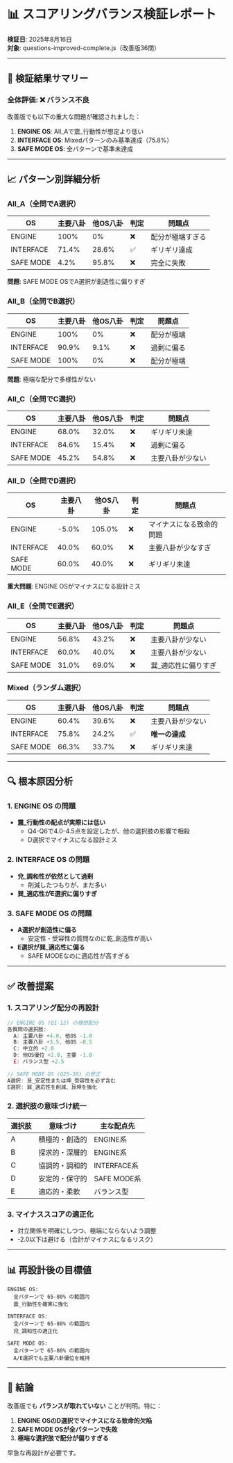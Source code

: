 # 📊 スコアリングバランス検証レポート

**検証日**: 2025年8月16日  
**対象**: questions-improved-complete.js（改善版36問）  

---

## 🔴 検証結果サマリー

### 全体評価: **❌ バランス不良**

改善版でも以下の重大な問題が確認されました：

1. **ENGINE OS**: All_Aで震_行動性が想定より低い
2. **INTERFACE OS**: Mixedパターンのみ基準達成（75.8%）
3. **SAFE MODE OS**: 全パターンで基準未達成

---

## 📈 パターン別詳細分析

### All_A（全問でA選択）
| OS | 主要八卦 | 他OS八卦 | 判定 | 問題点 |
|---|---|---|---|---|
| ENGINE | 100% | 0% | ❌ | 配分が極端すぎる |
| INTERFACE | 71.4% | 28.6% | ✅ | ギリギリ達成 |
| SAFE MODE | 4.2% | 95.8% | ❌ | 完全に失敗 |

**問題**: SAFE MODE OSでA選択が創造性に偏りすぎ

### All_B（全問でB選択）
| OS | 主要八卦 | 他OS八卦 | 判定 | 問題点 |
|---|---|---|---|---|
| ENGINE | 100% | 0% | ❌ | 配分が極端 |
| INTERFACE | 90.9% | 9.1% | ❌ | 過剰に偏る |
| SAFE MODE | 100% | 0% | ❌ | 配分が極端 |

**問題**: 極端な配分で多様性がない

### All_C（全問でC選択）
| OS | 主要八卦 | 他OS八卦 | 判定 | 問題点 |
|---|---|---|---|---|
| ENGINE | 68.0% | 32.0% | ❌ | ギリギリ未達 |
| INTERFACE | 84.6% | 15.4% | ❌ | 過剰に偏る |
| SAFE MODE | 45.2% | 54.8% | ❌ | 主要八卦が少ない |

### All_D（全問でD選択）
| OS | 主要八卦 | 他OS八卦 | 判定 | 問題点 |
|---|---|---|---|---|
| ENGINE | -5.0% | 105.0% | ❌ | マイナスになる致命的問題 |
| INTERFACE | 40.0% | 60.0% | ❌ | 主要八卦が少なすぎ |
| SAFE MODE | 60.0% | 40.0% | ❌ | ギリギリ未達 |

**重大問題**: ENGINE OSがマイナスになる設計ミス

### All_E（全問でE選択）
| OS | 主要八卦 | 他OS八卦 | 判定 | 問題点 |
|---|---|---|---|---|
| ENGINE | 56.8% | 43.2% | ❌ | 主要八卦が少ない |
| INTERFACE | 60.0% | 40.0% | ❌ | 主要八卦が少ない |
| SAFE MODE | 31.0% | 69.0% | ❌ | 巽_適応性に偏りすぎ |

### Mixed（ランダム選択）
| OS | 主要八卦 | 他OS八卦 | 判定 | 問題点 |
|---|---|---|---|---|
| ENGINE | 60.4% | 39.6% | ❌ | 主要八卦が少ない |
| INTERFACE | 75.8% | 24.2% | ✅ | **唯一の達成** |
| SAFE MODE | 66.3% | 33.7% | ❌ | ギリギリ未達 |

---

## 🔍 根本原因分析

### 1. ENGINE OS の問題
- **震_行動性の配点が実際には低い**
  - Q4-Q6で4.0-4.5点を設定したが、他の選択肢の影響で相殺
  - D選択でマイナスになる設計ミス

### 2. INTERFACE OS の問題
- **兌_調和性が依然として過剰**
  - 削減したつもりが、まだ多い
- **巽_適応性がE選択に偏りすぎ**

### 3. SAFE MODE OS の問題
- **A選択が創造性に偏る**
  - 安定性・受容性の質問なのに乾_創造性が高い
- **E選択が巽_適応性に偏る**
  - SAFE MODEなのに適応性が高すぎる

---

## ✅ 改善提案

### 1. スコアリング配分の再設計

```javascript
// ENGINE OS (Q1-12) の理想配分
各質問の選択肢:
  A: 主要八卦 +4.0, 他OS -1.0
  B: 主要八卦 +3.5, 他OS -0.5
  C: 中立的 +2.0
  D: 他OS優位 +2.0, 主要 -1.0
  E: バランス型 +2.5

// SAFE MODE OS (Q25-36) の修正
A選択: 艮_安定性または坤_受容性を必ず含む
E選択: 巽_適応性を削減、艮坤を強化
```

### 2. 選択肢の意味づけ統一

| 選択肢 | 意味づけ | 主な配点先 |
|---|---|---|
| A | 積極的・創造的 | ENGINE系 |
| B | 探求的・深層的 | ENGINE系 |
| C | 協調的・調和的 | INTERFACE系 |
| D | 安定的・保守的 | SAFE MODE系 |
| E | 適応的・柔軟 | バランス型 |

### 3. マイナススコアの適正化
- 対立関係を明確にしつつ、極端にならないよう調整
- -2.0以下は避ける（合計がマイナスになるリスク）

---

## 📊 再設計後の目標値

```
ENGINE OS:
  全パターンで 65-80% の範囲内
  震_行動性を確実に強化

INTERFACE OS:
  全パターンで 65-80% の範囲内
  兌_調和性の適正化

SAFE MODE OS:
  全パターンで 65-80% の範囲内
  A/E選択でも主要八卦優位を維持
```

---

## 🎯 結論

改善版でも **バランスが取れていない** ことが判明。特に：

1. **ENGINE OSのD選択でマイナスになる致命的欠陥**
2. **SAFE MODE OSが全パターンで失敗**
3. **極端な選択肢で配分が偏りすぎる**

早急な再設計が必要です。